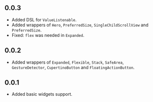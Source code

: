 ## 0.0.3

* Added DSL for `ValueListenable`.
* Added wrappers of `Hero`, `PreferredSize`, `SingleChildScrollView` and `PreferredSize`.
* Fixed: `flex` was needed in `Expanded`.

## 0.0.2

* Added wrappers of `Expanded`, `Flexible`, `Stack`, `SafeArea`, `GestureDetector`, `CupertinoButton` and `FloatingActionButton`.

## 0.0.1

* Added basic widgets support.
